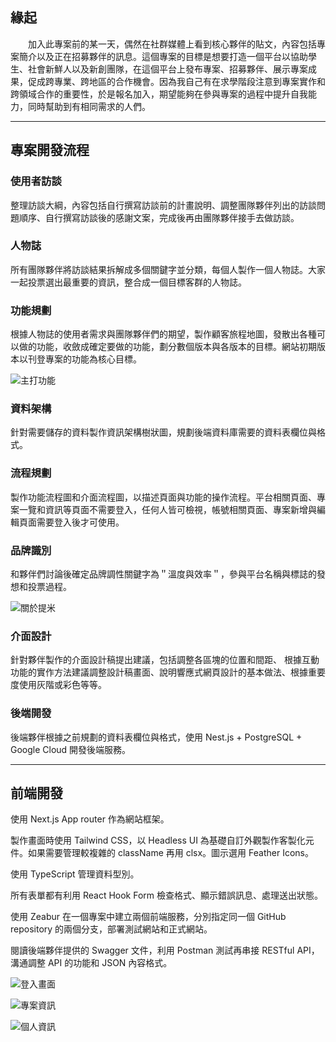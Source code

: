 ## 緣起

　　加入此專案前的某一天，偶然在社群媒體上看到核心夥伴的貼文，內容包括專案簡介以及正在招募夥伴的訊息。這個專案的目標是想要打造一個平台以協助學生、社會新鮮人以及新創團隊，在這個平台上發布專案、招募夥伴、展示專案成果，促成跨專業、跨地區的合作機會。因為我自己有在求學階段注意到專案實作和跨領域合作的重要性，於是報名加入，期望能夠在參與專案的過程中提升自我能力，同時幫助到有相同需求的人們。

---

## 專案開發流程

### 使用者訪談

整理訪談大綱，內容包括自行撰寫訪談前的計畫說明、調整團隊夥伴列出的訪談問題順序、自行撰寫訪談後的感謝文案，完成後再由團隊夥伴接手去做訪談。

### 人物誌

所有團隊夥伴將訪談結果拆解成多個關鍵字並分類，每個人製作一個人物誌。大家一起投票選出最重要的資訊，整合成一個目標客群的人物誌。

### 功能規劃

根據人物誌的使用者需求與團隊夥伴們的期望，製作顧客旅程地圖，發散出各種可以做的功能，收斂成確定要做的功能，劃分數個版本與各版本的目標。網站初期版本以刊登專案的功能為核心目標。

![主打功能](/image/project/teamie-index.png)

### 資料架構

針對需要儲存的資料製作資訊架構樹狀圖，規劃後端資料庫需要的資料表欄位與格式。

### 流程規劃

製作功能流程圖和介面流程圖，以描述頁面與功能的操作流程。平台相關頁面、專案一覽和資訊等頁面不需要登入，任何人皆可檢視，帳號相關頁面、專案新增與編輯頁面需要登入後才可使用。

### 品牌識別

和夥伴們討論後確定品牌調性關鍵字為＂溫度與效率＂，參與平台名稱與標誌的發想和投票過程。

![關於提米](/image/project/teamie-about.png)

### 介面設計

針對夥伴製作的介面設計稿提出建議，包括調整各區塊的位置和間距、
根據互動功能的實作方法建議調整設計稿畫面、說明響應式網頁設計的基本做法、根據重要度使用灰階或彩色等等。

### 後端開發

後端夥伴根據之前規劃的資料表欄位與格式，使用 Nest.js + PostgreSQL + Google Cloud 開發後端服務。

---

## 前端開發

使用 Next.js App router 作為網站框架。

製作畫面時使用 Tailwind CSS，以 Headless UI 為基礎自訂外觀製作客製化元件。如果需要管理較複雜的 className 再用 clsx。圖示選用 Feather Icons。

使用 TypeScript 管理資料型別。

所有表單都有利用 React Hook Form 檢查格式、顯示錯誤訊息、處理送出狀態。

使用 Zeabur 在一個專案中建立兩個前端服務，分別指定同一個 GitHub repository 的兩個分支，部署測試網站和正式網站。

閱讀後端夥伴提供的 Swagger 文件，利用 Postman 測試再串接 RESTful API，溝通調整 API 的功能和 JSON 內容格式。

![登入畫面](/image/project/teamie-login.png)

![專案資訊](/image/project/teamie-project.png)

![個人資訊](/image/project/teamie-user.png)
